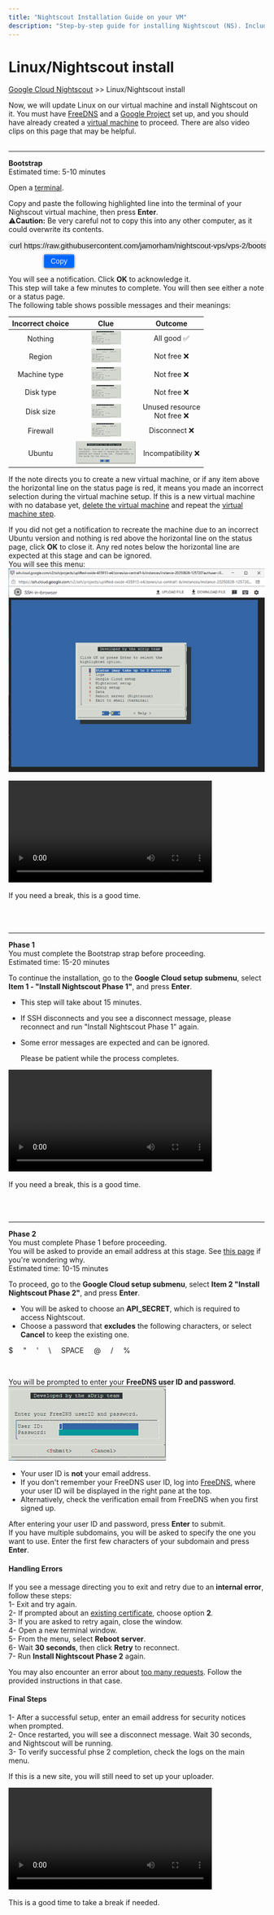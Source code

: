 ```yaml
---
title: "Nightscout Installation Guide on your VM"
description: "Step-by-step guide for installing Nightscout (NS). Includes documentation, tips, and help for setup and configuration."
---
```


# Linux/Nightscout install  
[Google Cloud Nightscout](./GoogleCloud.md) >> Linux/Nightscout install  
  
Now, we will update Linux on our virtual machine and install Nightscout on it.  You must have [FreeDNS](./FreeDNS.md) and a [Google Project](./NS_GCProject.md) set up, and you should have already created a [virtual machine](./VirtualMachine.md) to proceed.  There are also video clips on this page that may be helpful.  
<br/>  
  
---  
  
**Bootstrap**  
Estimated time: 5-10 minutes  
  
Open a [terminal](./Terminal.md).  
  
Copy and paste the following highlighted line into the terminal of your Nighscout virtual machine, then press **Enter**.  
⚠️**Caution:** Be very careful not to copy this into any other computer, as it could overwrite its contents.  
  
<input type="text" value="curl https://raw.githubusercontent.com/jamorham/nightscout-vps/vps-2/bootstrap.sh | bash" readonly id="myInputText" style="border:none; color:#101010; background-color:#ededed; width:100%; font-size:15px">  
<button onclick="FunctionCopyText()" style="border: 1px solid #0066ff; color:#f0f0f0; background: linear-gradient(#0066ff, #0066ff); font-size:14px; background-color:#0066ff; font-weight:400; border-radius: 2px; margin-left:70px; margin-top:8px; padding:4px 12px; display:inline-block; box-shadow: inset 0px 1px 0px rgba(255,255,255,.3), 0px 1px 5px rgba(0,0,0,.7); :hover ">Copy</button>  
  
<br/>  
  
You will see a notification. Click **OK** to acknowledge it.  
This step will take a few minutes to complete. You will then see either a note or a status page.  
The following table shows possible messages and their meanings:  
  
| Incorrect choice | Clue | Outcome |  
| :--------------: | :----------: | :-----: |  
| Nothing | [<img src="./images/AllGood_Icon.png" alt="Green check icon">](./images/AllGood.png) | All good ✅ |  
| Region | [<img src="./images/AllGood_Icon.png" alt="Red X icon">](./images/Region.png) | Not free ❌ |  
| Machine type | [<img src="./images/AllGood_Icon.png" alt="Red X icon">](./images/NoMicro.png) | Not free ❌ |  
| Disk type | [<img src="./images/AllGood_Icon.png" alt="Red X icon">](./images/NotStandard.png) | Not free ❌ |  
| Disk size | [<img src="./images/AllGood_Icon.png" alt="Red X icon">](./images/DiskSize.png) | Unused resource <br/> Not free ❌ |  
| Firewall | [<img src="./images/AllGood_Icon.png" alt="Red X icon">](./images/Firewall.png) | Disconnect ❌ |  
| Ubuntu | [<img src="./images/WrongUbuntu_Icon.png" alt="Red X icon">](./images/WrongUbuntu.png) | Incompatibility ❌ |  
  
If the note directs you to create a new virtual machine, or if any item above the horizontal line on the status page is red, it means you made an incorrect selection during the virtual machine setup.  If this is a new virtual machine with no database yet, [delete the virtual machine](./DeleteVM.md) and repeat the [virtual machine step](./VirtualMachine.md).  
  
If you did not get a notification to recreate the machine due to an incorrect Ubuntu version and nothing is red above the horizontal line on the status page, click **OK** to close it.  Any red notes below the horizontal line are expected at this stage and can be ignored.  
You will see this menu:  
![Main Menu](./images/Menu.png)  
  
<video width="400" controlsList="nodownload" src="./video/Install1.mp4" controls>  
</video>  
<br/>  
  
If you need a break, this is a good time.  
<br/>  
<br/>  
  
---  
  
**Phase 1**  
You must complete the Bootstrap strap before proceeding.  
Estimated time: 15-20 minutes  
  
To continue the installation, go to the **Google Cloud setup submenu**, select **Item 1 - "Install Nightscout Phase 1"**, and press **Enter**.  
- This step will take about 15 minutes.
- If SSH disconnects and you see a disconnect message, please reconnect and run "Install Nightscout Phase 1" again.
- Some error messages are expected and can be ignored.
  
  Please be patient while the process completes.  
  
<video width="400" controlsList="nodownload" src="./video/Install2.mp4" controls>  
</video>  
<br/>  
  
If you need a break, this is a good time.  
<br/>  
<br/>  
  
---
  
**Phase 2**  
You must complete Phase 1 before proceeding.  
You will be asked to provide an email address at this stage.  See [this page](./GC_WhyEmail.md) if you're wondering why.  
Estimated time: 10-15 minutes  
  
To proceed, go to the **Google Cloud setup submenu**, select **Item 2 "Install Nightscout Phase 2"**, and press **Enter**.  
  
- You will be asked to choose an **API_SECRET**, which is required to access Nightscout.
- Choose a password that **excludes** the following characters, or select **Cancel** to keep the existing one.  
  
$ &nbsp; &nbsp; \" &nbsp; &nbsp; \' &nbsp; &nbsp; \\ &nbsp; &nbsp; SPACE &nbsp; &nbsp; @ &nbsp; &nbsp; / &nbsp; &nbsp; %  
  
<br/>  
  
You will be prompted to enter your **FreeDNS user ID and password**.  
![FreeDNS ID and Pass](./images/FreeDNS_ID_and_Pass.png)  

- Your user ID is **not** your email address.  
- If you don't remember your FreeDNS user ID, log into [FreeDNS](https://freedns.afraid.org/menu/), where your user ID will be displayed in the right pane at the top.  
- Alternatively, check the verification email from FreeDNS when you first signed up.  
  
After entering your user ID and password, press **Enter** to submit.  
If you have multiple subdomains, you will be asked to specify the one you want to use. Enter the first few characters of your subdomain and press **Enter**.  
  
#### **Handling Errors**  
If you see a message directing you to exit and retry due to an **internal error**, follow these steps:  
1- Exit and try again.  
2- If prompted about an [existing certificate](./ExistingCertificate.md), choose option **2**.  
3- If you are asked to retry again, close the window.  
4- Open a new terminal window.  
5- From the menu, select **Reboot server**.  
6- Wait **30 seconds**, then click **Retry** to reconnect.  
7- Run **Install Nightscout Phase 2** again.  
  
You may also encounter an error about [too many requests](./TooManyCertificates.md).  Follow the provided instructions in that case.  
  
#### **Final Steps**  
1- After a successful setup, enter an email address for security notices when prompted.  
2- Once restarted, you will see a disconnect message. Wait 30 seconds, and Nightscout will be running.  
3- To verify successful phse 2 completion, check the logs on the main menu.  
  
If this is a new site, you will still need to set up your uploader.  
  
<video width="400" controlsList="nodownload" src="./video/Install4.mp4" controls>  
</video>  
<br/>  
  
This is a good time to take a break if needed.  
<br/> 
